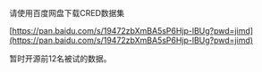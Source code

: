 请使用百度网盘下载CRED数据集

[https://pan.baidu.com/s/19472zbXmBA5sP6Hjp-lBUg?pwd=jimd](https://pan.baidu.com/s/19472zbXmBA5sP6Hjp-lBUg?pwd=jimd)

暂时开源前12名被试的数据。
